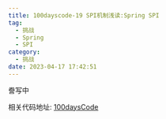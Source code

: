 ```yaml
---
title: 100dayscode-19 SPI机制浅读:Spring SPI
tag:
  - 挑战
  - Spring
  - SPI
category:
  - 挑战
date: 2023-04-17 17:42:51
---
```


誊写中

相关代码地址:
[100daysCode](https://github.com/dgjungleP/100days-code-round1)
